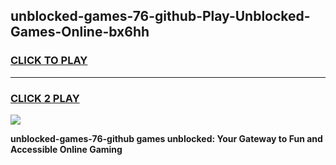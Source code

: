 
## unblocked-games-76-github-Play-Unblocked-Games-Online-bx6hh
<h3>
<a href="https://premium76.site?title=unblocked-games-76-github&ref=25A">CLICK TO PLAY</a></h3>
<hr>

<h3>
<a href="https://premium76.site?title=unblocked-games-76-github&ref=25A">CLICK 2 PLAY</a>
  
</h3>

<a href="https://premium76.site?title=unblocked-games-76-github&ref=25A"><img src="https://clearcache.store/games.png"></a>


**unblocked-games-76-github games unblocked: Your Gateway to Fun and Accessible Online Gaming**
